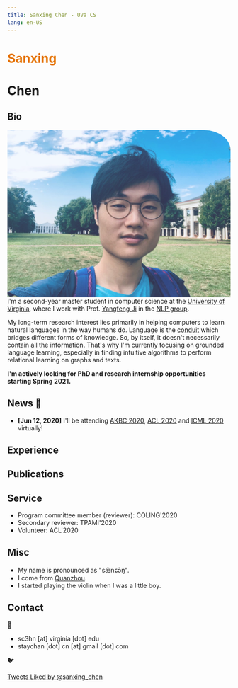 ```yaml
---
title: Sanxing Chen - UVa CS
lang: en-US
---
```

<link href="https://fonts.googleapis.com/css?family=Noto+Serif+SC" rel="stylesheet">

<!-- # <div><p style="font-variant: small-caps; display: inline;">Sanxing Chen</p></div> -->
<h3></h3>
<div><h1 style='background: unset; color: #e57200;'>Sanxing</h1> <h1>Chen</h1></div>
<!-- <p style="font-family:'Noto Serif SC', serif; display: inline;">陈三星</p> -->

<style type="text/css"> 



</style>


## Bio

<img src="./img/uva.jpg" alt="img" id="myimg" style="float:right;border-radius: 0 12% 0 0;transition: width 0.5s;opacity: 0.8;">

I'm a second-year master student in computer science at the [University of Virginia](https://engineering.virginia.edu/departments/computer-science), where I work with Prof. [Yangfeng Ji](http://yangfengji.net) in the [NLP group](https://uvanlp.org/).

My long-term research interest lies primarily in helping computers to learn natural languages in the way humans do.
Language is the [conduit](https://en.wikipedia.org/wiki/Conduit_metaphor) which bridges different forms of knowledge.
So, by itself, it doesn't necessarily contain all the information.
That's why I'm currently focusing on grounded language learning,
especially in finding intuitive algorithms to perform relational learning on graphs and texts.

**I'm actively looking for PhD and research internship opportunities starting Spring 2021.**

<!-- I was lucky to be exposed to a few NLP research studies early at college.
For instance, I worked on domain adaptation for machine translation with Prof. [Xiaohui Ji](https://www.researchgate.net/scientific-contributions/69798625_Xiaohui_Ji).  -->

## News  :tada:

- **[Jun 12, 2020]** I'll be attending [AKBC 2020](https://www.akbc.ws/2020/), [ACL 2020](https://acl2020.org/) and [ICML 2020](https://icml.cc/Conferences/2020) virtually!

<!-- 
- **[Apr 24, 2020]** I'll be attending [ICLR 2020](https://iclr.cc) virtually!
- **[Jan 19, 2020]** I'll be with Microsoft Ads and [MSR](https://www.microsoft.com/en-us/research/group/deep-learning-group/) this summer!
- **[Dec 21, 2019]** I'm actively seeking R&D internship opportunities for summer 2020!
- **[Dec 10, 2019]** We submitted one paper to ACL 2020!
- **[Mar 28, 2019]** Got accepted to MSCS@[UMass](https://umass.edu)!
- **[Feb 27, 2019]** I'm going to rejoin MSRA in April, excited to see my old friends there!
- **[Feb 21, 2019]** Got accepted to MSCS@[UVa](http://virginia.edu)!
- **[Dec 16, 2018]** All MS/Ph.D. applications sent out! -->

## Experience

<experience>
<template #company>Bing Ads & Microsoft Research</template>
<template #title>Research Intern</template>
<template #location>Home office, United States</template>
<template #date>May 2020 - Aug 2020</template>
<template #work>Relational learning and NLP with Dr. <a href="https://sites.google.com/view/buptxiaodong/home">Xiaodong Liu</a> and Dr. Jian Jiao</template>
</experience>
<experience>
<template #company>Microsoft Research Asia</template>
<template #title>Research Intern</template>
<template #location>Beijing, China</template>
<template #date>Mar 2019 - Jun 2019</template>
<template #work><a href="bert-time.pdf" target="_blank">Time expression recognition</a> with <a href="https://www.microsoft.com/en-us/research/people/guow/" target="_blank">Guoxin Wang</a> and Dr. <a href="https://www.microsoft.com/en-us/research/people/borjekar/" target="_blank">Börje Karlsson</a></template>
</experience>
<experience>
<template #company>Microsoft Research Asia</template>
<template #title>Research Intern</template>
<template #location>Beijing, China</template>
<template #date>Feb 2018 - Sep 2018</template>
<template #work><a href="https://github.com/Microsoft/Recognizers-Text" target="_blank">Generic types entity recognition</a> with Dr. <a href="https://www.microsoft.com/en-us/research/people/borjekar/" target="_blank">Börje Karlsson</a></template>
</experience>

## Publications

<paper arxiv="https://arxiv.org/abs/2008.12813">
<template #title>HittER: Hierarchical Transformers for Knowledge Graph Embeddings</template>
<template #authors><strong>Sanxing Chen</strong>, Xiaodong Liu, Jianfeng Gao, Jian Jiao, Ruofei Zhang, Yangfeng Ji</template>
<template #venue>Pre-print</template>
<template #abs>

::: tip Abstract
This paper examines the challenging problem of learning representations of entities and relations in a complex multi-relational knowledge graph. We propose **HittER**, a **Hi**erarchical **T**ransformer model **t**o jointly learn **E**ntity-relation composition and **R**elational contextualization based on a source entity’s neighborhood. Our proposed model consists of two different Transformer blocks: the bottom block extracts features of each entity-relation pair in the local neighborhood of the source entity and the top block aggregates the relational information from the outputs of the bottom block. We further design a masked entity prediction task to balance information from the relational context and the source entity itself. Evaluated on the task of link prediction, our approach achieves new state-of-the-art results on two standard benchmark datasets FB15K-237 and WN18RR.
:::

</template>
<template #bib>

``` tex
@article{chen2020hitter,
    title={HittER: Hierarchical Transformers for Knowledge Graph Embeddings},
    author={Sanxing Chen and Xiaodong Liu and Jianfeng Gao and Jian Jiao and Ruofei Zhang and Yangfeng Ji},
    journal={arXiv preprint arXiv:2008.12813},
    year={2020}
}
```

</template>
</paper>

## Service

- Program committee member (reviewer): COLING'2020
- Secondary reviewer: TPAMI'2020
- Volunteer: ACL'2020

## Misc

- My name is pronounced as "sǣnɕə̄ŋ".
- I come from [Quanzhou](https://en.wikipedia.org/wiki/Quanzhou).
- I started playing the violin when I was a little boy.


## Contact

:email:

- sc3hn [at] virginia [dot] edu
- staychan [dot] cn [at] gmail [dot] com

:bird:

<a class="twitter-timeline" data-lang="en" data-width="390" data-height="600" data-theme="light" data-link-color="#e57200" href="https://twitter.com/sanxing_chen/likes?ref_src=twsrc%5Etfw">Tweets Liked by @sanxing_chen</a> <script async src="https://platform.twitter.com/widgets.js" charset="utf-8"></script>
